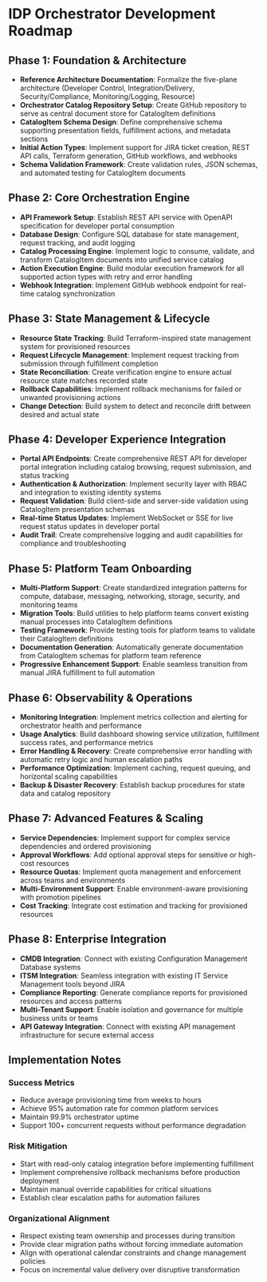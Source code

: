 # IDP Orchestrator Development Roadmap

## Phase 1: Foundation & Architecture
- **Reference Architecture Documentation**: Formalize the five-plane architecture (Developer Control, Integration/Delivery, Security/Compliance, Monitoring/Logging, Resource)
- **Orchestrator Catalog Repository Setup**: Create GitHub repository to serve as central document store for CatalogItem definitions
- **CatalogItem Schema Design**: Define comprehensive schema supporting presentation fields, fulfillment actions, and metadata sections
- **Initial Action Types**: Implement support for JIRA ticket creation, REST API calls, Terraform generation, GitHub workflows, and webhooks
- **Schema Validation Framework**: Create validation rules, JSON schemas, and automated testing for CatalogItem documents

## Phase 2: Core Orchestration Engine
- **API Framework Setup**: Establish REST API service with OpenAPI specification for developer portal consumption
- **Database Design**: Configure SQL database for state management, request tracking, and audit logging
- **Catalog Processing Engine**: Implement logic to consume, validate, and transform CatalogItem documents into unified service catalog
- **Action Execution Engine**: Build modular execution framework for all supported action types with retry and error handling
- **Webhook Integration**: Implement GitHub webhook endpoint for real-time catalog synchronization

## Phase 3: State Management & Lifecycle
- **Resource State Tracking**: Build Terraform-inspired state management system for provisioned resources
- **Request Lifecycle Management**: Implement request tracking from submission through fulfillment completion
- **State Reconciliation**: Create verification engine to ensure actual resource state matches recorded state
- **Rollback Capabilities**: Implement rollback mechanisms for failed or unwanted provisioning actions
- **Change Detection**: Build system to detect and reconcile drift between desired and actual state

## Phase 4: Developer Experience Integration
- **Portal API Endpoints**: Create comprehensive REST API for developer portal integration including catalog browsing, request submission, and status tracking
- **Authentication & Authorization**: Implement security layer with RBAC and integration to existing identity systems
- **Request Validation**: Build client-side and server-side validation using CatalogItem presentation schemas
- **Real-time Status Updates**: Implement WebSocket or SSE for live request status updates in developer portal
- **Audit Trail**: Create comprehensive logging and audit capabilities for compliance and troubleshooting

## Phase 5: Platform Team Onboarding
- **Multi-Platform Support**: Create standardized integration patterns for compute, database, messaging, networking, storage, security, and monitoring teams
- **Migration Tools**: Build utilities to help platform teams convert existing manual processes into CatalogItem definitions
- **Testing Framework**: Provide testing tools for platform teams to validate their CatalogItem definitions
- **Documentation Generation**: Automatically generate documentation from CatalogItem schemas for platform team reference
- **Progressive Enhancement Support**: Enable seamless transition from manual JIRA fulfillment to full automation

## Phase 6: Observability & Operations
- **Monitoring Integration**: Implement metrics collection and alerting for orchestrator health and performance
- **Usage Analytics**: Build dashboard showing service utilization, fulfillment success rates, and performance metrics
- **Error Handling & Recovery**: Create comprehensive error handling with automatic retry logic and human escalation paths
- **Performance Optimization**: Implement caching, request queuing, and horizontal scaling capabilities
- **Backup & Disaster Recovery**: Establish backup procedures for state data and catalog repository

## Phase 7: Advanced Features & Scaling
- **Service Dependencies**: Implement support for complex service dependencies and ordered provisioning
- **Approval Workflows**: Add optional approval steps for sensitive or high-cost resources
- **Resource Quotas**: Implement quota management and enforcement across teams and environments
- **Multi-Environment Support**: Enable environment-aware provisioning with promotion pipelines
- **Cost Tracking**: Integrate cost estimation and tracking for provisioned resources

## Phase 8: Enterprise Integration
- **CMDB Integration**: Connect with existing Configuration Management Database systems
- **ITSM Integration**: Seamless integration with existing IT Service Management tools beyond JIRA
- **Compliance Reporting**: Generate compliance reports for provisioned resources and access patterns
- **Multi-Tenant Support**: Enable isolation and governance for multiple business units or teams
- **API Gateway Integration**: Connect with existing API management infrastructure for secure external access

## Implementation Notes

### Success Metrics
- Reduce average provisioning time from weeks to hours
- Achieve 95% automation rate for common platform services
- Maintain 99.9% orchestrator uptime
- Support 100+ concurrent requests without performance degradation

### Risk Mitigation
- Start with read-only catalog integration before implementing fulfillment
- Implement comprehensive rollback mechanisms before production deployment
- Maintain manual override capabilities for critical situations
- Establish clear escalation paths for automation failures

### Organizational Alignment
- Respect existing team ownership and processes during transition
- Provide clear migration paths without forcing immediate automation
- Align with operational calendar constraints and change management policies
- Focus on incremental value delivery over disruptive transformation